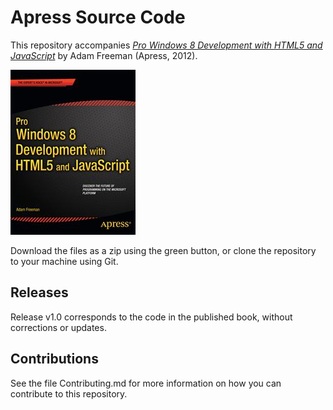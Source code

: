 # Apress Source Code

This repository accompanies [*Pro Windows 8 Development with HTML5 and JavaScript*](http://www.apress.com/9781430244011) by Adam Freeman (Apress, 2012).

![Cover image](9781430244011.jpg)

Download the files as a zip using the green button, or clone the repository to your machine using Git.

## Releases

Release v1.0 corresponds to the code in the published book, without corrections or updates.

## Contributions

See the file Contributing.md for more information on how you can contribute to this repository.
